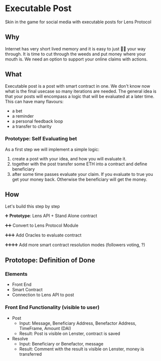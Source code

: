 # Executable Post

Skin in the game for social media with executable posts for Lens Protocol

## Why

Internet has very short lived memory and it is easy to just 🐂💩 your way through. It is time to cut through the weeds and put money where your mouth is. We need an option to support your online claims with actions.

## What

Executable post is a post with smart contract in one. We don't know now what is the final usecase so many iterations are needed. The general idea is that your posts will encompass a logic that will be evaluated at a later time. This can have many flavours:

- a bet
- a reminder
- a personal feedback loop
- a transfer to charity

### Prototype: Self Evaluating bet

As a first step we will implement a simple logic:

1) create a post with your idea, and how you will evaluate it.
2) together with the post transfer some ETH into a contract and define beneficiary
3) after some time passes evaluate your claim. If you evaluate to true you get your money back. Otherwise the beneficiary will get the money.

## How

Let's build this step by step

➕ **Prototype**: Lens API + Stand Alone contract

➕➕ Convert to Lens Protocol Module

➕➕➕ Add Oracles to evaluate contract

➕➕➕➕ Add more smart contract resolution modes (followers voting, ?)

## Prototope: Definition of Done

### Elements

- Front End
- Smart Contract
- Connection to Lens API to post

### Front End Functionality (visible to user)

- Post
  - Input: Message, Beneficiary Address, Benefactor Address, TimeFrame, Amount (DAI)
  - Result: Post is visible on Lenster, contract is saved
- Resolve
  - Input: Beneficiary or Benefactor, message
  - Result: Comment with the result is visible on Lenster, money is transferred
